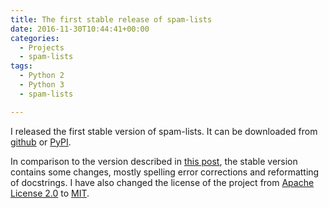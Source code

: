 ```yaml
---
title: The first stable release of spam-lists
date: 2016-11-30T10:44:41+00:00
categories:
  - Projects
  - spam-lists
tags:
  - Python 2
  - Python 3
  - spam-lists

---
```

I released the first stable version of spam-lists. It can be downloaded from [github][1] or [PyPI][2].

In comparison to the version described in [this post][3], the stable version contains some changes, mostly spelling error corrections and reformatting of docstrings. I have also changed the license of the project from [Apache License 2.0][4] to [MIT][5].

 [1]: https://github.com/piotr-rusin/spam-lists/releases
 [2]: https://pypi.python.org/pypi/spam-lists
 [3]: /2016/07/progress-in-development-of-spam-lists/
 [4]: http://choosealicense.com/licenses/apache-2.0/
 [5]: http://choosealicense.com/licenses/mit/
